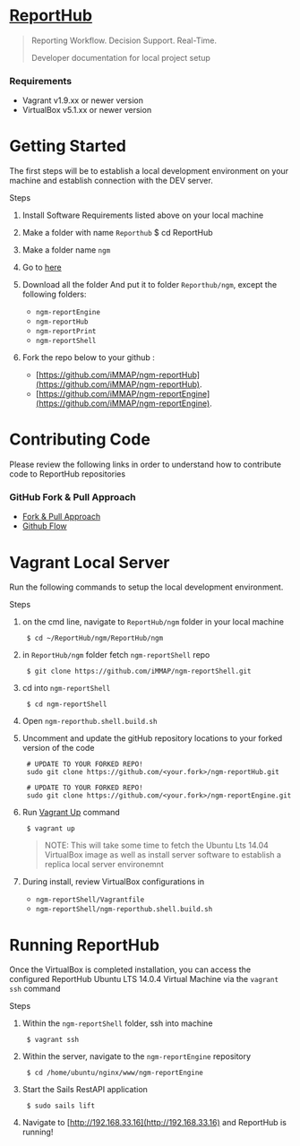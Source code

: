 # [ReportHub](http://reporthub.immap.org)
> 
> Reporting Workflow. Decision Support. Real-Time.
> 
> Developer documentation for local project setup

### Requirements

<!-- - Dropbox 33.4.xx -->
- Vagrant v1.9.xx or newer version
- VirtualBox v5.1.xx or newer version

# Getting Started

The first steps will be to establish a local development environment on your machine and establish connection with the DEV server.

Steps

1. Install Software Requirements listed above on your local machine
2. Make a folder with name ``Reporthub``
	$ cd ReportHub
3. Make a folder name ``ngm``
4. Go to [here](https://immap.sharepoint.com/sites/SouthandCentralAsia/Afghanistan%20Library/Forms/AllItems.aspx?id=%2Fsites%2FSouthandCentralAsia%2FAfghanistan%20Library%2FMigration%20from%20Dropbox%5F211109%2FiMMAP%20AF%20Team%20Folder%2FReportHub%2Fngm&viewid=395452ab%2D8406%2D442f%2Db426%2Dbaccbd7d9da9)

5. Download  all the folder And put it to folder ``Reporthub/ngm``, except the following folders:
	- ``ngm-reportEngine``
	- ``ngm-reportHub``
	- ``ngm-reportPrint``
	- ``ngm-reportShell``

	

6. Fork the repo below to your github :
	- [https://github.com/iMMAP/ngm-reportHub](https://github.com/iMMAP/ngm-reportHub).
	- [https://github.com/iMMAP/ngm-reportEngine](https://github.com/iMMAP/ngm-reportEngine).

<!-- OLD instruction -->
<!-- 2. Setup Local Project Folders
3. Add to your Dropbox the ``iMMAP AF Team Folder`` [here](https://www.dropbox.com/sh/5eti378yx2qxbxq/AAAFjJkGznjwk8IkZmRkRc7Ma?dl=0)
4. On your local machine, select ``Dropbox 'Settings' > 'Preferences...'``
5. Select ``Account`` tab followed by ```Change Settings...```
6. Navigate to ```iMMAP AF Team Folder/ReportHub/ngm```
5. Unselect the following folders;
	- ``ngm-reportEngine``
	- ``ngm-reportHub``
	- ``ngm-reportPrint``
	- ``ngm-reportShell``
6. Finally select ``Update`` and close
	
	> NOTE: in Dropbox select ```Pause Syncing``` in low bandwidth environments. -->
	
# Contributing Code

Please review the following links in order to understand how to contribute code to ReportHub repositories

### GitHub Fork & Pull Approach

- [Fork & Pull Approach](https://gist.github.com/Chaser324/ce0505fbed06b947d962)
- [Github Flow](https://guides.github.com/introduction/flow/)


# Vagrant Local Server

Run the following commands to setup the local development environment.

Steps
  
1. on the cmd line, navigate to ``ReportHub/ngm`` folder in your local machine

		$ cd ~/ReportHub/ngm/ReportHub/ngm
		
2. in ``ReportHub/ngm`` folder fetch ``ngm-reportShell`` repo 

		$ git clone https://github.com/iMMAP/ngm-reportShell.git
		
3. cd into ``ngm-reportShell``


		$ cd ngm-reportShell

4. Open ``ngm-reporthub.shell.build.sh``
		
5. Uncomment and update the gitHub repository locations to your forked version of the code

		# UPDATE TO YOUR FORKED REPO!
		sudo git clone https://github.com/<your.fork>/ngm-reportHub.git
	
		# UPDATE TO YOUR FORKED REPO!
		sudo git clone https://github.com/<your.fork>/ngm-reportEngine.git

6. Run [Vagrant Up](https://www.vagrantup.com/docs/cli/up.html) command

		$ vagrant up
		
	> NOTE: This will take some time to fetch the Ubuntu Lts 14.04 VirtualBox image as well as install server software to establish a replica local server environemnt

7. During install, review VirtualBox configurations in 
	- ``ngm-reportShell/Vagrantfile``
	- ``ngm-reportShell/ngm-reporthub.shell.build.sh``


# Running ReportHub

Once the VirtualBox is completed installation, you can access the configured ReportHub Ubuntu LTS 14.0.4 Virtual Machine via the ``vagrant ssh`` command

Steps

1. Within the ``ngm-reportShell`` folder, ssh into machine

		$ vagrant ssh
		
2. Within the server, navigate to the ``ngm-reportEngine`` repository

		$ cd /home/ubuntu/nginx/www/ngm-reportEngine
		
3. Start the Sails RestAPI application

		$ sudo sails lift

4. Navigate to [http://192.168.33.16](http://192.168.33.16) and ReportHub is running!